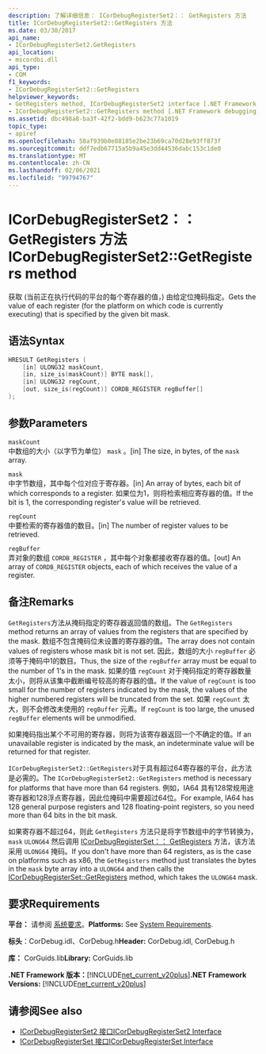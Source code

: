 ```yaml
---
description: 了解详细信息： ICorDebugRegisterSet2：： GetRegisters 方法
title: ICorDebugRegisterSet2::GetRegisters 方法
ms.date: 03/30/2017
api_name:
- ICorDebugRegisterSet2.GetRegisters
api_location:
- mscordbi.dll
api_type:
- COM
f1_keywords:
- ICorDebugRegisterSet2::GetRegisters
helpviewer_keywords:
- GetRegisters method, ICorDebugRegisterSet2 interface [.NET Framework debugging]
- ICorDebugRegisterSet2::GetRegisters method [.NET Framework debugging]
ms.assetid: dbc498a8-ba3f-42f2-bdd9-b623c77a1019
topic_type:
- apiref
ms.openlocfilehash: 58af939b0e88185e2be23b69ca70d28e93ff873f
ms.sourcegitcommit: ddf7edb67715a5b9a45e3dd44536dabc153c1de0
ms.translationtype: MT
ms.contentlocale: zh-CN
ms.lasthandoff: 02/06/2021
ms.locfileid: "99794767"
---
```

# <a name="icordebugregisterset2getregisters-method"></a><span data-ttu-id="972a8-103">ICorDebugRegisterSet2：： GetRegisters 方法</span><span class="sxs-lookup"><span data-stu-id="972a8-103">ICorDebugRegisterSet2::GetRegisters method</span></span>

<span data-ttu-id="972a8-104">获取 (当前正在执行代码的平台的每个寄存器的值，) 由给定位掩码指定。</span><span class="sxs-lookup"><span data-stu-id="972a8-104">Gets the value of each register (for the platform on which code is currently executing) that is specified by the given bit mask.</span></span>  
  
## <a name="syntax"></a><span data-ttu-id="972a8-105">语法</span><span class="sxs-lookup"><span data-stu-id="972a8-105">Syntax</span></span>  
  
```cpp  
HRESULT GetRegisters (  
    [in] ULONG32 maskCount,  
    [in, size_is(maskCount)] BYTE mask[],  
    [in] ULONG32 regCount,  
    [out, size_is(regCount)] CORDB_REGISTER regBuffer[]  
);  
```  
  
## <a name="parameters"></a><span data-ttu-id="972a8-106">参数</span><span class="sxs-lookup"><span data-stu-id="972a8-106">Parameters</span></span>

 `maskCount`  
 <span data-ttu-id="972a8-107">中数组的大小（以字节为单位） `mask` 。</span><span class="sxs-lookup"><span data-stu-id="972a8-107">[in] The size, in bytes, of the `mask` array.</span></span>  
  
 `mask`  
 <span data-ttu-id="972a8-108">中字节数组，其中每个位对应于寄存器。</span><span class="sxs-lookup"><span data-stu-id="972a8-108">[in] An array of bytes, each bit of which corresponds to a register.</span></span> <span data-ttu-id="972a8-109">如果位为1，则将检索相应寄存器的值。</span><span class="sxs-lookup"><span data-stu-id="972a8-109">If the bit is 1, the corresponding register's value will be retrieved.</span></span>  
  
 `regCount`  
 <span data-ttu-id="972a8-110">中要检索的寄存器值的数目。</span><span class="sxs-lookup"><span data-stu-id="972a8-110">[in] The number of register values to be retrieved.</span></span>  
  
 `regBuffer`  
 <span data-ttu-id="972a8-111">弄对象的数组 `CORDB_REGISTER` ，其中每个对象都接收寄存器的值。</span><span class="sxs-lookup"><span data-stu-id="972a8-111">[out] An array of `CORDB_REGISTER` objects, each of which receives the value of a register.</span></span>  
  
## <a name="remarks"></a><span data-ttu-id="972a8-112">备注</span><span class="sxs-lookup"><span data-stu-id="972a8-112">Remarks</span></span>

 <span data-ttu-id="972a8-113">`GetRegisters`方法从掩码指定的寄存器返回值的数组。</span><span class="sxs-lookup"><span data-stu-id="972a8-113">The `GetRegisters` method returns an array of values from the registers that are specified by the mask.</span></span> <span data-ttu-id="972a8-114">数组不包含掩码位未设置的寄存器的值。</span><span class="sxs-lookup"><span data-stu-id="972a8-114">The array does not contain values of registers whose mask bit is not set.</span></span> <span data-ttu-id="972a8-115">因此，数组的大小 `regBuffer` 必须等于掩码中1的数目。</span><span class="sxs-lookup"><span data-stu-id="972a8-115">Thus, the size of the `regBuffer` array must be equal to the number of 1's in the mask.</span></span> <span data-ttu-id="972a8-116">如果的值 `regCount` 对于掩码指定的寄存器数量太小，则将从该集中截断编号较高的寄存器的值。</span><span class="sxs-lookup"><span data-stu-id="972a8-116">If the value of `regCount` is too small for the number of registers indicated by the mask, the values of the higher numbered registers will be truncated from the set.</span></span> <span data-ttu-id="972a8-117">如果 `regCount` 太大，则不会修改未使用的 `regBuffer` 元素。</span><span class="sxs-lookup"><span data-stu-id="972a8-117">If `regCount` is too large, the unused `regBuffer` elements will be unmodified.</span></span>  
  
 <span data-ttu-id="972a8-118">如果掩码指出某个不可用的寄存器，则将为该寄存器返回一个不确定的值。</span><span class="sxs-lookup"><span data-stu-id="972a8-118">If an unavailable register is indicated by the mask, an indeterminate value will be returned for that register.</span></span>  
  
 <span data-ttu-id="972a8-119">`ICorDebugRegisterSet2::GetRegisters`对于具有超过64寄存器的平台，此方法是必需的。</span><span class="sxs-lookup"><span data-stu-id="972a8-119">The `ICorDebugRegisterSet2::GetRegisters` method is necessary for platforms that have more than 64 registers.</span></span> <span data-ttu-id="972a8-120">例如，IA64 具有128常规用途寄存器和128浮点寄存器，因此位掩码中需要超过64位。</span><span class="sxs-lookup"><span data-stu-id="972a8-120">For example, IA64 has 128 general purpose registers and 128 floating-point registers, so you need more than 64 bits in the bit mask.</span></span>  
  
 <span data-ttu-id="972a8-121">如果寄存器不超过64，则此 `GetRegisters` 方法只是将字节数组中的字节转换为， `mask` `ULONG64` 然后调用 [ICorDebugRegisterSet：： GetRegisters](icordebugregisterset-getregisters-method.md) 方法，该方法采用 `ULONG64` 掩码。</span><span class="sxs-lookup"><span data-stu-id="972a8-121">If you don't have more than 64 registers, as is the case on platforms such as x86, the `GetRegisters` method just translates the bytes in the `mask` byte array into a `ULONG64` and then calls the [ICorDebugRegisterSet::GetRegisters](icordebugregisterset-getregisters-method.md) method, which takes the `ULONG64` mask.</span></span>  
  
## <a name="requirements"></a><span data-ttu-id="972a8-122">要求</span><span class="sxs-lookup"><span data-stu-id="972a8-122">Requirements</span></span>

 <span data-ttu-id="972a8-123">**平台：** 请参阅 [系统要求](../../get-started/system-requirements.md)。</span><span class="sxs-lookup"><span data-stu-id="972a8-123">**Platforms:** See [System Requirements](../../get-started/system-requirements.md).</span></span>  
  
 <span data-ttu-id="972a8-124">**标头**：CorDebug.idl、CorDebug.h</span><span class="sxs-lookup"><span data-stu-id="972a8-124">**Header:** CorDebug.idl, CorDebug.h</span></span>  
  
 <span data-ttu-id="972a8-125">**库：** CorGuids.lib</span><span class="sxs-lookup"><span data-stu-id="972a8-125">**Library:** CorGuids.lib</span></span>  
  
 <span data-ttu-id="972a8-126">**.NET Framework 版本：**[!INCLUDE[net_current_v20plus](../../../../includes/net-current-v20plus-md.md)]</span><span class="sxs-lookup"><span data-stu-id="972a8-126">**.NET Framework Versions:** [!INCLUDE[net_current_v20plus](../../../../includes/net-current-v20plus-md.md)]</span></span>  
  
## <a name="see-also"></a><span data-ttu-id="972a8-127">请参阅</span><span class="sxs-lookup"><span data-stu-id="972a8-127">See also</span></span>

- [<span data-ttu-id="972a8-128">ICorDebugRegisterSet2 接口</span><span class="sxs-lookup"><span data-stu-id="972a8-128">ICorDebugRegisterSet2 Interface</span></span>](icordebugregisterset2-interface.md)
- [<span data-ttu-id="972a8-129">ICorDebugRegisterSet 接口</span><span class="sxs-lookup"><span data-stu-id="972a8-129">ICorDebugRegisterSet Interface</span></span>](icordebugregisterset-interface.md)
